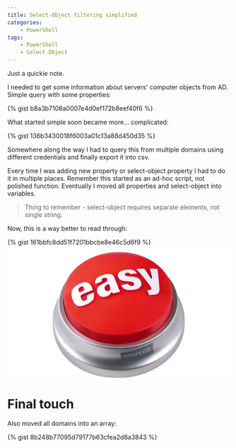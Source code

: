 ```yaml
---
title: Select-Object filtering simplified
categories:
    - PowerShell
tags:
    - PowerShell
    - Select-Object
---
```


Just a quickie note.

I needed to get some information about servers' computer objects from AD. Simple query with some properties:

{% gist b8a3b7108a0007e4d0ef172b8eef40f6 %}

What started simple soon became more… complicated:

{% gist 136b3430018f6003a01c13a88d450d35 %}

Somewhere along the way I had to query this from multiple domains using different credentials and finally export it into csv.

Every time I was adding new property or select-object property I had to do it in multiple places. Remember this started as an ad-hoc script, not polished function.
Eventually I moved all properties and select-object into variables. 

> Thing to remember - select-object requires separate elements, not single string.

Now, this is a way better to read through:

{% gist 161bbfc8dd51f7201bbcbe8e46c5d6f9 %}

![Simple](/assets/images/posts/select-object-filtering/picture1.jpg)

# Final touch
Also moved all domains into an array:

{% gist 8b248b77095d79177b63cfea2d8a3843 %}



